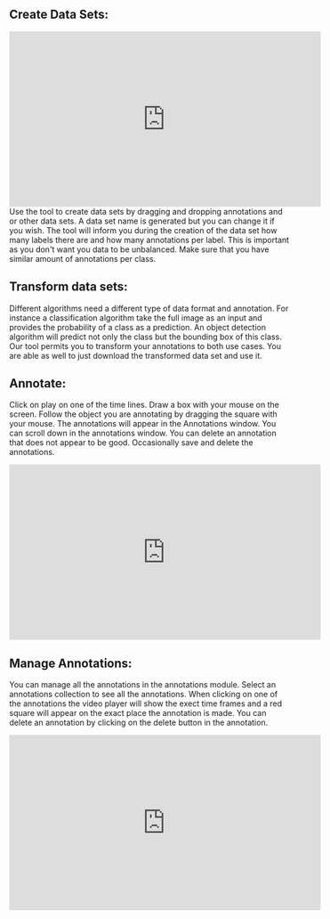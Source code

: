 ## Create Data Sets:

<iframe width="560" height="315" src="https://www.youtube.com/embed/XjjC4A37Sy0" frameborder="0" allow="accelerometer; autoplay; encrypted-media; gyroscope; picture-in-picture" allowfullscreen></iframe>
Use the tool to create data sets by dragging and dropping annotations and or other data sets. A data set name is generated but you can change it if you wish.
The tool will inform you during the creation of the data set how many labels there are and how many annotations per label.
This is important as you don't want you data to be unbalanced. Make sure that you have similar amount of annotations per class.

## Transform data sets:


Different algorithms need a different type of data format and annotation. For instance a classification algorithm take the full image as an input and provides the probability of a class as a prediction.
An object detection algorithm will predict not only the class but the bounding box of this class. Our tool permits you to transform your annotations to both use cases.
You are able as well to just download the transformed data set and use it. 




## Annotate:

Click on play on one of the time lines. Draw a box with your mouse on the screen. Follow the object you are annotating by dragging the square with your mouse.
The annotations will appear in the Annotations window. You can scroll down in the annotations window. You can delete an annotation that does not appear to be good.
Occasionally save and delete the annotations.  

<iframe width="560" height="315" src="https://www.youtube.com/embed/qkvdCwNqlx8" frameborder="0" allow="accelerometer; autoplay; encrypted-media; gyroscope; picture-in-picture" allowfullscreen></iframe>


## Manage Annotations:

You can manage all the annotations in the annotations module. Select an annotations collection to see all the annotations. When clicking on one of the annotations the video player will show the exect time frames
and a red square will appear on the exact place the annotation is made. You can delete an annotation by clicking on the delete button in the annotation. 


<iframe width="560" height="315" src="https://www.youtube.com/embed/0S-PW-yJQ_w" frameborder="0" allow="accelerometer; autoplay; encrypted-media; gyroscope; picture-in-picture" allowfullscreen></iframe>